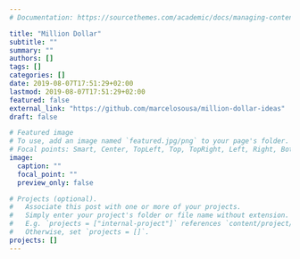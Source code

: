 ```yaml
---
# Documentation: https://sourcethemes.com/academic/docs/managing-content/

title: "Million Dollar"
subtitle: ""
summary: ""
authors: []
tags: []
categories: []
date: 2019-08-07T17:51:29+02:00
lastmod: 2019-08-07T17:51:29+02:00
featured: false
external_link: "https://github.com/marcelosousa/million-dollar-ideas"
draft: false

# Featured image
# To use, add an image named `featured.jpg/png` to your page's folder.
# Focal points: Smart, Center, TopLeft, Top, TopRight, Left, Right, BottomLeft, Bottom, BottomRight.
image:
  caption: ""
  focal_point: ""
  preview_only: false

# Projects (optional).
#   Associate this post with one or more of your projects.
#   Simply enter your project's folder or file name without extension.
#   E.g. `projects = ["internal-project"]` references `content/project/deep-learning/index.md`.
#   Otherwise, set `projects = []`.
projects: []
---
```

